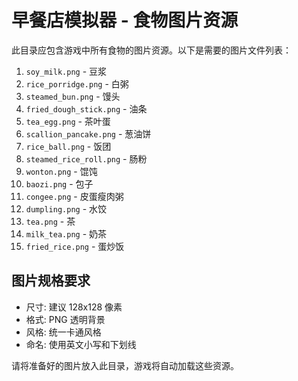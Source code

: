 # 早餐店模拟器 - 食物图片资源

此目录应包含游戏中所有食物的图片资源。以下是需要的图片文件列表：

1. `soy_milk.png` - 豆浆
2. `rice_porridge.png` - 白粥
3. `steamed_bun.png` - 馒头
4. `fried_dough_stick.png` - 油条
5. `tea_egg.png` - 茶叶蛋
6. `scallion_pancake.png` - 葱油饼
7. `rice_ball.png` - 饭团
8. `steamed_rice_roll.png` - 肠粉
9. `wonton.png` - 馄饨
10. `baozi.png` - 包子
11. `congee.png` - 皮蛋瘦肉粥
12. `dumpling.png` - 水饺
13. `tea.png` - 茶
14. `milk_tea.png` - 奶茶
15. `fried_rice.png` - 蛋炒饭

## 图片规格要求
- 尺寸: 建议 128x128 像素
- 格式: PNG 透明背景
- 风格: 统一卡通风格
- 命名: 使用英文小写和下划线

请将准备好的图片放入此目录，游戏将自动加载这些资源。

